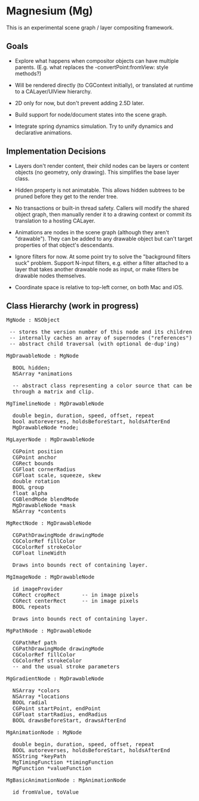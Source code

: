 
# Magnesium (Mg)

This is an experimental scene graph / layer compositing framework.


## Goals

- Explore what happens when compositor objects can have multiple
parents. (E.g. what replaces the -convertPoint:fromView: style methods?)

- Will be rendered directly (to CGContext initially), or translated at
runtime to a CALayer/UIView hierarchy.

- 2D only for now, but don't prevent adding 2.5D later.

- Build support for node/document states into the scene graph.

- Integrate spring dynamics simulation. Try to unify dynamics and
declarative animations.


## Implementation Decisions

- Layers don't render content, their child nodes can be layers or
content objects (no geometry, only drawing). This simplifies the base
layer class.

- Hidden property is not animatable. This allows hidden subtrees to be
pruned before they get to the render tree.

- No transactions or built-in thread safety. Callers will modify the
shared object graph, then manually render it to a drawing context or
commit its translation to a hosting CALayer.

- Animations are nodes in the scene graph (although they aren't
"drawable"). They can be added to any drawable object but can't target
properties of that object's descendants.

- Ignore filters for now. At some point try to solve the "background
filters suck" problem. Support N-input filters, e.g. either a filter
attached to a layer that takes another drawable node as input, or make
filters be drawable nodes themselves.

- Coordinate space is relative to top-left corner, on both Mac and iOS.


## Class Hierarchy (work in progress)

<pre>
MgNode : NSObject

 -- stores the version number of this node and its children
 -- internally caches an array of supernodes ("references")
 -- abstract child traversal (with optional de-dup'ing)

MgDrawableNode : MgNode

  BOOL hidden;
  NSArray<MgAnimationNode> *animations

  -- abstract class representing a color source that can be drawn
  through a matrix and clip.

MgTimelineNode : MgDrawableNode

  double begin, duration, speed, offset, repeat
  bool autoreverses, holdsBeforeStart, holdsAfterEnd
  MgDrawableNode *node;

MgLayerNode : MgDrawableNode

  CGPoint position
  CGPoint anchor
  CGRect bounds
  CGFloat cornerRadius
  CGFloat scale, squeeze, skew
  double rotation
  BOOL group
  float alpha
  CGBlendMode blendMode
  MgDrawableNode *mask
  NSArray<MgDrawableNode> *contents

MgRectNode : MgDrawableNode

  CGPathDrawingMode drawingMode
  CGColorRef fillColor
  CGColorRef strokeColor
  CGFloat lineWidth

  Draws into bounds rect of containing layer.

MgImageNode : MgDrawableNode

  id<MgImageProvider> imageProvider
  CGRect cropRect		-- in image pixels
  CGRect centerRect		-- in image pixels
  BOOL repeats

  Draws into bounds rect of containing layer.

MgPathNode : MgDrawableNode

  CGPathRef path
  CGPathDrawingMode drawingMode
  CGColorRef fillColor
  CGColorRef strokeColor
  -- and the usual stroke parameters

MgGradientNode : MgDrawableNode

  NSArray<CGColorRef> *colors
  NSArray<NSNumber> *locations
  BOOL radial
  CGPoint startPoint, endPoint
  CGFloat startRadius, endRadius
  BOOL drawsBeforeStart, drawsAfterEnd

MgAnimationNode : MgNode

  double begin, duration, speed, offset, repeat
  BOOL autoreverses, holdsBeforeStart, holdsAfterEnd
  NSString *keyPath
  MgTimingFunction *timingFunction
  MgFunction *valueFunction

MgBasicAnimationNode : MgAnimationNode

  id fromValue, toValue
</pre>
